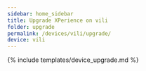 ```yaml
---
sidebar: home_sidebar
title: Upgrade XPerience on vili
folder: upgrade
permalink: /devices/vili/upgrade/
device: vili
---
```

{% include templates/device_upgrade.md %}
